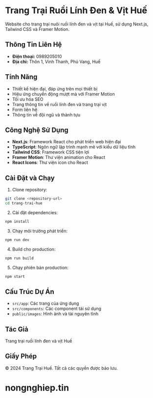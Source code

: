 # Trang Trại Ruồi Lính Đen & Vịt Huế

Website cho trang trại nuôi ruồi lính đen và vịt tại Huế, sử dụng Next.js, Tailwind CSS và Framer Motion.

## Thông Tin Liên Hệ

- **Điện thoại:** 0989205010
- **Địa chỉ:** Thôn 1, Vinh Thanh, Phú Vang, Huế

## Tính Năng

- Thiết kế hiện đại, đáp ứng trên mọi thiết bị
- Hiệu ứng chuyển động mượt mà với Framer Motion
- Tối ưu hóa SEO
- Trang thông tin về ruồi lính đen và trang trại vịt
- Form liên hệ
- Thông tin về đội ngũ và thành tựu

## Công Nghệ Sử Dụng

- **Next.js**: Framework React cho phát triển web hiện đại
- **TypeScript**: Ngôn ngữ lập trình mạnh mẽ với kiểu dữ liệu tĩnh
- **Tailwind CSS**: Framework CSS tiện lợi
- **Framer Motion**: Thư viện animation cho React
- **React Icons**: Thư viện icon cho React

## Cài Đặt và Chạy

1. Clone repository:
```bash
git clone <repository-url>
cd trang-trai-hue
```

2. Cài đặt dependencies:
```bash
npm install
```

3. Chạy môi trường phát triển:
```bash
npm run dev
```

4. Build cho production:
```bash
npm run build
```

5. Chạy phiên bản production:
```bash
npm start
```

## Cấu Trúc Dự Án

- `src/app`: Các trang của ứng dụng
- `src/components`: Các component tái sử dụng
- `public/images`: Hình ảnh và tài nguyên tĩnh

## Tác Giả

Trang trại ruồi lính đen và vịt Huế

## Giấy Phép

© 2024 Trang Trại Huế. Tất cả các quyền được bảo lưu.
# nongnghiep.tin
